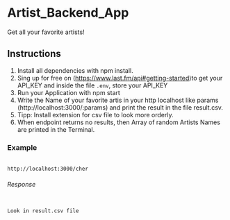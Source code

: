 # Artist_Backend_App

Get all your favorite artists!

## Instructions

1. Install all dependencies with npm install.
2. Sing up for free on (https://www.last.fm/api#getting-started)to get your API_KEY and inside the file `.env`, store your API_KEY
3. Run your Application with npm start
4. Write the Name of your favorite artis in your http localhost like params (http://localhost:3000/:params) and print the result in the file result.csv.
5. Tipp: Install extension for csv file to look more orderly.
6. When endpoint returns no results, then Array of random Artists Names are printed in the Terminal.

### Example
 
###### 
`http://localhost:3000/cher`

###### Response
```

Look in result.csv file 
```


